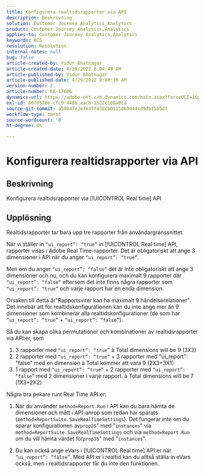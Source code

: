 ```yaml
---
title: Konfigurera realtidsrapporter via API
description: Beskrivning
solution: Customer Journey Analytics,Analytics
product: Customer Journey Analytics,Analytics
applies-to: Customer Journey Analytics,Analytics
keywords: KCS
resolution: Resolution
internal-notes: null
bug: false
article-created-by: Vidur Bhatnagar
article-created-date: 4/29/2022 8:04:49 AM
article-published-by: Vidur Bhatnagar
article-published-date: 4/29/2022 8:08:19 AM
version-number: 2
article-number: KA-17606
dynamics-url: https://adobe-ent.crm.dynamics.com/main.aspx?forceUCI=1&pagetype=entityrecord&etn=knowledgearticle&id=98a76807-93c7-ec11-a7b6-0022480a1de4
exl-id: 86f0578e-cfc9-448b-aac8-1b22c108a0ca
source-git-commit: a59847e2e7e37f432cb01150b9444cd9dbf585df
workflow-type: tm+mt
source-wordcount: '0'
ht-degree: 0%

---
```


# Konfigurera realtidsrapporter via API

## Beskrivning

Konfigurera realtidsrapporter via [!UICONTROL Real time] API

## Upplösning

Realtidsrapporter tar bara upp tre rapporter från användargränssnittet.

När vi ställer in `“ui_report”: “true”` in [!UICONTROL Real time] API, rapporter visas i Adobe Real Time-rapporter. Det är obligatoriskt att ange 3 dimensioner i API när du anger `“ui_report”: “true”`.

Men om du anger `“ui_report”: “false”` det är inte obligatoriskt att ange 3 dimensioner och nu, och du kan konfigurera maximalt 9 rapporter där `“ui_report”: “false”` eftersom det inte finns några rapporter som `“ui_report”: “true”` och varje rapport har en enda dimension.

Orsaken till detta är&quot;Rapportsviter kan ha maximalt 9 händelserelationer&quot;. Det innebär att för realtidskonfigurationen kan du inte ange mer än 9 dimensioner som kombinerar alla realtidskonfigurationer (de som har `“ui_report”: “true”` + `“ui_report”: “false”`).

Så du kan skapa olika permutationer och kombinationer av realtidsrapporter via API:er, som

1. 3 rapporter med `“ui_report”: “true”` à Total dimensions will be 9 (3X3)
1. 2 rapporter med `“ui_report”: “true”` + 3 rapporter med &quot;ui_report&quot;: &quot;false&quot; med en dimension à Total kommer att vara 9 (2X3+3X1)
1. 1 rapport med `“ui_report”: “true”` + 2 rapporter med `“ui_report”: “false”` med 2 dimensioner i varje rapport. à Total dimensions will be 7 (1X3+2X2)

Några bra pekare runt Real Time API:er:

1. När du använder `method=Report.Run` i API kan du bara hämta de dimensioner och mått i API-anrop som redan har sparats (`method=ReportSuite.SaveRealTimeSettings`). Det fungerar inte om du sparar konfigurationen av`prop25`&quot; med &quot;`instances`&quot; via `method=ReportSuite.SaveRealTimeSettings` och via `method=Report.Run` om du vill hämta värdet för`prop35`&quot; med &quot;`instances`&quot;.

1. Du kan också ange eVars i [!UICONTROL Real time] API:er när `“ui_report”: “false”`. Med API:er i realtid kan du alltså ställa in eVars också, men i realtidsrapporter får du inte den funktionen.
